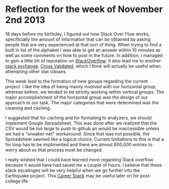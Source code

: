 Reflection for the week of November 2nd 2013
============================================

  18 days before my birthday, I figured out how Stack Over Flow works, specificially the amount of information that can be
obtained by asking people that are very experienced at that sort of thing. When trying to find a built in list of the alphabet
I was able to get an answer within 10 minutes as well as some comments on how to post in the future. In addition, I managed
to gain a little bit of reputation on [StackOverflow](http://stackoverflow.com/questions/19747199/is-there-a-built-in-list-in-python-or-some-package-that-has-a-list-of-the-alphab/19747239?noredirect=1#19747239). It also lead me to another [stack exchange](http://stackexchange.com/), [Cross Validated](http://stats.stackexchange.com/), which 
I think will actually be useful when attempting other stat classes.

  This week lead to the formation of new groups regarding the current project. I like the idea of being mainly involved with
our horizontal group; whereas before, we tended to be strictly working within vertical groups. The major accomplishment of
the horizontal group was the design of our approach to our task. The major categories that were determined was the cleaning
and caching. 

  I suggested that for caching and for formating to analyzers, we should implement Google Spreadsheet. This was done after
we realized that the CSV would be too large to push to github an would be inaccessible unless we had a "sneaker-net" workaround.
Since that was not possible, the Spreadsheet seemed like a logical choice. Current limitations to this is that a for loop
has to be implimented and there are almost 600,000 entries to worry about so that process must be changed.

  I really wished that I could have learned more regarding Stack overflow because it would have had saved me a couple of hours.
I believe that these stack excahnges will be very helpful when we go further into the Earthquake project. This [Career Stack](http://careers.stackoverflow.com/)
may be useful later on for post-college life.


